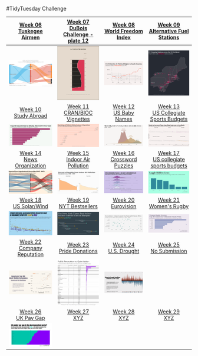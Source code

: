 
#TidyTuesday Challenge 

<!-- table header, followed by pictures link -->
|[Week 06<br>Tuskegee Airmen](2022_06/Week_06)| [Week 07<br>DuBois Challenge - plate 12](2022_07/Week_07)|[Week 08<br>World Freedom Index](2022_08/Week_08)|[Week 09<br>Alternative Fuel Stations](2022_09/Week_09)|
| :---: | :---: | :---: | :---: 
|![](Week_06/2022_06_airmen.png) |![](Week_07/2022_07_duboischallenge_plate12.png) |![](Week_08/2022_08_world_freedom_index.png) |![](Week_09/2022_09_alternative_fuel_stations.png) | 
[Week 10<br>Study Abroad](2022_10/Week_10)| [Week 11<br>CRAN/BIOC Vignettes](2022_11/Week_11)|[Week 12<br>US Baby Names](2022_12/Week_12)|[Week 13<br>US Collegiate Sports Budgets](2022_13/Week_13) |
![](Week_10/2022_10_erasmus.png) |![](Week_11/2022_11_cran_bioc_vignattes.png) |![](Week_12/2022_12_baby_names.png) |![](Week_13/2022_13_collegiate_sports_budgets.png) | 
[Week 14<br>News Organization](2022_14/Week_14)| [Week 15<br>Indoor Air Pollution](2022_15/Week_15)|[Week 16<br>Crossword Puzzles](2022_16/Week_16)|[Week 17<br>US collegiate sports budgets](2022_17/Week_17) |
![](Week_14/2022_14_news_orgs.png) |![](Week_15/2022_15_indoor_pollution.png) |![](Week_16/2022_16_big_dave.png) |![](Week_17/2022_17_hidden_gems.png) |
[Week 18<br>US Solar/Wind](2022_18/Week_18)| [Week 19<br>NYT Bestsellers](2022_19/Week_19)|[Week 20<br>Eurovision](2022_20/Week_20)|[Week 21<br>Women's Rugby](2022_21/Week_21) |
![](Week_18/2022_18_capacity.png) |![](Week_19/2022_19_nyt_titles.png) |![](Week_20/2022_20_eurovision.png) |![](Week_21/2022_21_rugby.png) |
[Week 22<br>Company Reputation](2022_22/Week_22)|[Week 23<br>Pride Donations ](2022_23/Week_23)|[Week 24<br>U.S. Drought ](2022_24/Week_24) |[Week 25<br>No Submission ](2022_24/Week_24) |
![](Week_22/2022_22_reputation.png) |![](Week_23/2022_23_donations.png) |![](Week_24/2022_24_drought.png) | |
[Week 26<br>UK Pay Gap](/tree/main/2022_26/Week_26)| [Week 27<br>XYZ](2022_27/Week_27)|[Week 28<br>XYZ](2022_20/Week_20)|[Week 29<br>XYZ](2022_21/Week_21) |
![](Week_26/2022_26_paygap.png) | | | |
 
